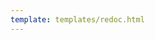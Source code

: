 ```yaml
---
template: templates/redoc.html
---
```


<redoc spec-url="../../../apis/organization-apis/restapis/branding-management.yaml"></redoc>
